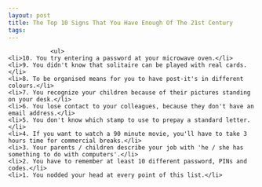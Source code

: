 ```yaml
---
layout: post
title: The Top 10 Signs That You Have Enough Of The 21st Century
tags:
---
```



                <ul>
    <li>10. You try entering a password at your microwave oven.</li>
    <li>9. You didn't know that solitaire can be played with real cards.</li>
    <li>8. To be organised means for you to have post-it's in different colours.</li>
    <li>7. You recognize your children because of their pictures standing on your desk.</li>
    <li>6. You lose contact to your colleagues, because they don't have an email address.</li>
    <li>5. You don't know which stamp to use to prepay a standard letter.</li>
    <li>4. If you want to watch a 90 minute movie, you'll have to take 3 hours time for commercial breaks.</li>
    <li>3. Your parents / children describe your job with 'he / she has something to do with computers'.</li>
    <li>2. You have to remember at least 10 different password, PINs and codes.</li>
    <li>1. You nodded your head at every point of this list.</li>
</ul>

